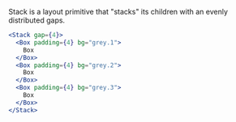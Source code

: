 Stack is a layout primitive that "stacks" its children with an evenly distributed gaps.

```jsx
<Stack gap={4}>
  <Box padding={4} bg="grey.1">
    Box
  </Box>
  <Box padding={4} bg="grey.2">
    Box
  </Box>
  <Box padding={4} bg="grey.3">
    Box
  </Box>
</Stack>
```

